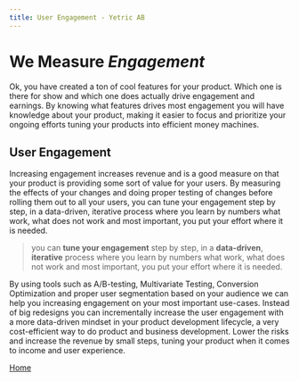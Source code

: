 ```yaml
---
title: User Engagement - Yetric AB
---
```


# We Measure _Engagement_

Ok, you have created a ton of cool features for your product. Which one is there for show and which one does actually drive engagement and earnings. By knowing what features drives most engagement you will have knowledge about your product, making it easier to focus and prioritize your ongoing efforts tuning your products into efficient money machines.

## User Engagement

Increasing engagement increases revenue and is a good measure on that your product is providing some sort of value for your users. By measuring the effects of your changes and doing proper testing of changes before rolling them out to all your users, you can tune your engagement step by step, in a data-driven, iterative process where you learn by numbers what work, what does not work and most important, you put your effort where it is needed.

> you can **tune your engagement** step by step, in a **data-driven**, **iterative** process where you learn by numbers what work, what does not work and most important, you put your effort where it is needed.

By using tools such as A/B-testing, Multivariate Testing, Conversion Optimization and proper user segmentation based on your audience we can help you increasing engagement on your most important use-cases. Instead of big redesigns you can incrementally increase the user engagement with a more data-driven mindset in your product development lifecycle, a very cost-efficient way to do product and business development. Lower the risks and increase the revenue by small steps, tuning your product when it comes to income and user experience.

[Home](/)

